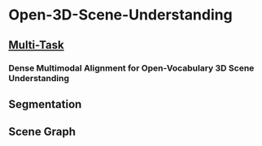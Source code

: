 # Open-3D-Scene-Understanding

## [Multi-Task]()
### Dense Multimodal Alignment for Open-Vocabulary 3D Scene Understanding  

## Segmentation

## Scene Graph
